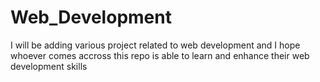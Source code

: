 # Web_Development

I will be adding various project related to web development and I hope whoever comes accross this repo is able to learn and enhance their web development skills
